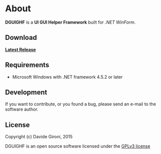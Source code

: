 About
===

**DGUIGHF** is a **UI GUI Helper Framework** built for *.NET WinForm*.

## Download

**[Latest Release](../../releases/latest)**

## Requirements

* Microsoft Windows with .NET framework 4.5.2 or later

## Development

If you want to contribute, or you found a bug, please send an e-mail to the software author.

## License

Copyright (c) Davide Gironi, 2015

DGUIGHF is an open source software licensed under the [GPLv3 license](http://opensource.org/licenses/GPL-3.0)
